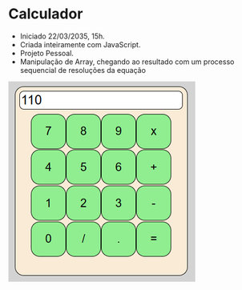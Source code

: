 # Calculador

- Iniciado 22/03/2035, 15h.
- Criada inteiramente com JavaScript.
- Projeto Pessoal.
- Manipulação de Array, chegando ao resultado
  com um processo sequencial de resoluções da equação

![alt text](./image.png)
